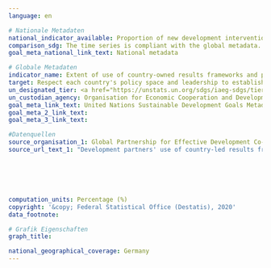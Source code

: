 ```yaml
---
language: en

# Nationale Metadaten
national_indicator_available: Proportion of new development interventions drawn from country-led result frameworks by providers of development cooperation <br> Proportion of results indicators drawn from country-led result frameworks by providers of development cooperation<br>Proportion of results indicators which will be monitored using government sources and monitoring systems by providers of development cooperation
comparison_sdg: The time series is compliant with the global metadata.
goal_meta_national_link_text: National metadata

# Globale Metadaten
indicator_name: Extent of use of country-owned results frameworks and planning tools by providers of development cooperation
target: Respect each country's policy space and leadership to establish and implement policies for poverty eradication and sustainable development
un_designated_tier: <a href="https://unstats.un.org/sdgs/iaeg-sdgs/tier-classification/" title="Click here for more information on the UN tier classification.">Tier II</a>
un_custodian_agency: Organisation for Economic Cooperation and Development (OECD)<br>United Nations Development Programme (UNDP)
goal_meta_link_text: United Nations Sustainable Development Goals Metadata
goal_meta_2_link_text: 
goal_meta_3_link_text: 

#Datenquellen
source_organisation_1: Global Partnership for Effective Development Co-operation
source_url_text_1: "Development partners' use of country-led results frameworks - New development interventions draw their objectives from country-led results frameworks"






computation_units: Percentage (%)
copyright: '&copy; Federal Statistical Office (Destatis), 2020'
data_footnote: 

# Grafik Eigenschaften
graph_title: 

national_geographical_coverage: Germany
---
```


